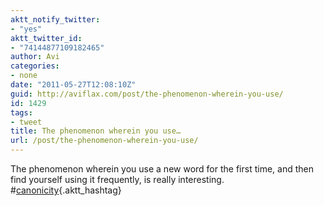 ```yaml
---
aktt_notify_twitter:
- "yes"
aktt_twitter_id:
- "74144877109182465"
author: Avi
categories:
- none
date: "2011-05-27T12:08:10Z"
guid: http://aviflax.com/post/the-phenomenon-wherein-you-use/
id: 1429
tags:
- tweet
title: The phenomenon wherein you use…
url: /post/the-phenomenon-wherein-you-use/
---
```

The phenomenon wherein you use a new word for the first time, and then find yourself using it frequently, is really interesting. #[canonicity](http://search.twitter.com/search?q=%23canonicity){.aktt_hashtag}